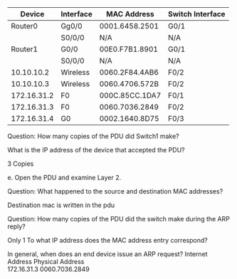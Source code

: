 
| Device       | Interface  | MAC Address    | Switch Interface |
|--------------|------------|----------------|------------------|
| Router0      | Gg0/0      | 0001.6458.2501 | G0/1             |
|              | S0/0/0     | N/A            | N/A              |
| Router1      | G0/0       | 00E0.F7B1.8901 | G0/1             |
|              | S0/0/0     | N/A            | N/A              |
| 10.10.10.2   | Wireless   | 0060.2F84.4AB6 | F0/2             |
| 10.10.10.3   | Wireless   | 0060.4706.572B | F0/2             |
| 172.16.31.2  | F0         | 000C.85CC.1DA7 | F0/1             |
| 172.16.31.3  | F0         | 0060.7036.2849 | F0/2             |
| 172.16.31.4  | G0         | 0002.1640.8D75 | F0/3             |


Question:
How many copies of the PDU did Switch1 make?

What is the IP address of the device that accepted the PDU?


3 Copies


e.     Open the PDU and examine Layer 2.

Question:
What happened to the source and destination MAC addresses?

Destination mac is written in the pdu



Question:
How many copies of the PDU did the switch make during the ARP reply?

Only 1
To what IP address does the MAC address entry correspond?

In general, when does an end device issue an ARP request?
Internet Address      Physical Address     
  172.16.31.3           0060.7036.2849        